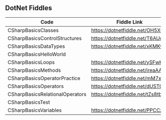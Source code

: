 ## DotNet Fiddles


|Code  |Fiddle Link  |
|---------|---------|
| CSharpBasicsClasses | https://dotnetfiddle.net/OH5XQO |
| CSharpBasicsControlStructures | https://dotnetfiddle.net/T6AUdh |
| CSharpBasicsDataTypes | https://dotnetfiddle.net/xKMKvn |
| CSharpBasicsHelloWorld    |         |
| CSharpBasicsLoops    | https://dotnetfiddle.net/ySFwK0 |
| CSharpBasicsMethods | https://dotnetfiddle.net/ireaAA |
| CSharpBasicsOperatorPractice | https://dotnetfiddle.net/mM7xbj |
| CSharpBasicsOperators | https://dotnetfiddle.net/dUSTOt |
| CSharpBasicsRelationalOperators | https://dotnetfiddle.net/tZs8tb |
| CSharpBasicsTest | |
| CSharpBasicsVariables | https://dotnetfiddle.net/PPCCzG |
